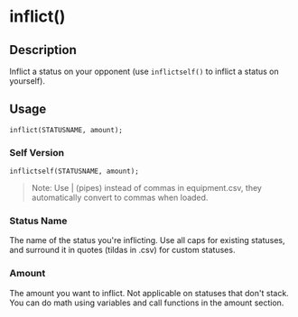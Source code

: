 # inflict()
## Description
Inflict a status on your opponent (use `inflictself()` to inflict a status on yourself).

## Usage
`inflict(STATUSNAME, amount);`

### Self Version
`inflictself(STATUSNAME, amount);`

> Note: Use | (pipes) instead of commas in equipment.csv, they automatically convert to commas when loaded.

### Status Name
The name of the status you're inflicting. Use all caps for existing statuses, and surround it in quotes (tildas in .csv) for custom statuses.

### Amount
The amount you want to inflict. Not applicable on statuses that don't stack. You can do math using variables and call functions in the amount section.
